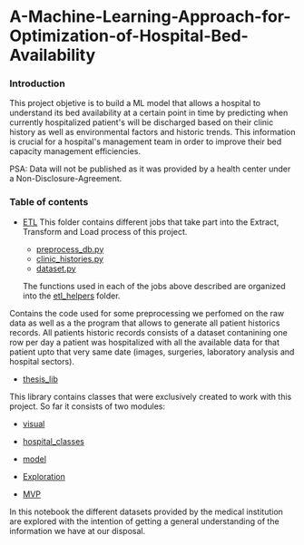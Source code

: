 # A-Machine-Learning-Approach-for-Optimization-of-Hospital-Bed-Availability

### Introduction

This project objetive is to build a ML model that allows a hospital to understand its bed availability at a certain point in time by predicting when currently hospitalized patient's will be discharged based on their clinic history as well as environmental factors and historic trends. This  information is crucial for a hospital's management team in order to improve their bed capacity management efficiencies.

PSA: Data will not be published as it was provided by a health center under a Non-Disclosure-Agreement. 

### Table of contents


* [ETL](https://github.com/josedallavia/A-Machine-Learning-Approach-for-Prediction-of-Hospital-Bed-Availability/tree/master/ETL)
This folder contains different jobs that take part into the Extract, Transform and Load process of this project. 

  * [preprocess_db.py](https://github.com/josedallavia/A-Machine-Learning-Approach-for-Prediction-of-Hospital-Bed-Availability/blob/master/ETL/preprocess_db.py)
  * [clinic_histories.py](https://github.com/josedallavia/A-Machine-Learning-Approach-for-Prediction-of-Hospital-Bed-Availability/blob/master/ETL/clinic_histories.py)
  * [dataset.py](https://github.com/josedallavia/A-Machine-Learning-Approach-for-Prediction-of-Hospital-Bed-Availability/blob/master/ETL/dataset.py)
  
  The functions used in each of the jobs above described are organized into the [etl_helpers](https://github.com/josedallavia/A-Machine-Learning-Approach-for-Prediction-of-Hospital-Bed-Availability/tree/master/ETL/etl_helpers) folder.

Contains the code used for some preprocessing we perfomed on the raw data as well as a the program that allows to generate all  patient historics records. All patients historic records consists of a dataset contanining one row per day a patient was hospitalized with all the available data for that patient upto that very same date (images, surgeries, laboratory analysis and hospital sectors). 

* [thesis_lib](https://github.com/josedallavia/A-Machine-Learning-Approach-for-Prediction-of-Hospital-Bed-Availability/tree/master/thesis_lib)

This library contains classes that were exclusively created to work with this project. So far it consists of two modules: 
 * [visual](https://github.com/josedallavia/A-Machine-Learning-Approach-for-Prediction-of-Hospital-Bed-Availability/blob/master/thesis_lib/visual.py)
 * [hospital_classes](https://github.com/josedallavia/A-Machine-Learning-Approach-for-Prediction-of-Hospital-Bed-Availability/blob/master/thesis_lib/hospital_classes.py)

* [model](https://github.com/josedallavia/A-Machine-Learning-Approach-for-Prediction-of-Hospital-Bed-Availability/tree/master/model)

 * [Exploration](https://github.com/josedallavia/A-Machine-Learning-Approach-for-Prediction-of-Hospital-Bed-Availability/blob/master/model/Exploratory.ipynb)
 * [MVP](https://github.com/josedallavia/A-Machine-Learning-Approach-for-Prediction-of-Hospital-Bed-Availability/blob/master/model/MVP.ipynb)


In this notebook the different datasets provided by the medical institution are explored with the intention of getting a general understanding of the information we have at our disposal.

